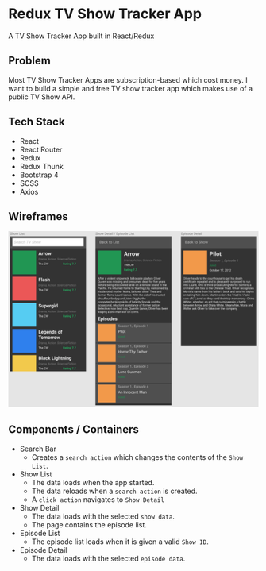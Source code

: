 # Redux TV Show Tracker App

A TV Show Tracker App built in React/Redux

## Problem

Most TV Show Tracker Apps are subscription-based which cost money. I want to build a simple and free TV show tracker app which makes use of a public TV Show API.

## Tech Stack

* React
* React Router
* Redux
* Redux Thunk
* Bootstrap 4
* SCSS
* Axios

## Wireframes

![](/docs/images/tvtrackerapp.png)

## Components / Containers

* Search Bar
  * Creates a `search action` which changes the contents of the `Show List`.
* Show List
  * The data loads when the app started.
  * The data reloads when a `search action` is created.
  * A `click action` navigates to `Show Detail`
* Show Detail
  * The data loads with the selected `show data`.
  * The page contains the episode list.
* Episode List
  * The episode list loads when it is given a valid `Show ID`.
* Episode Detail
  * The data loads with the selected `episode data`.